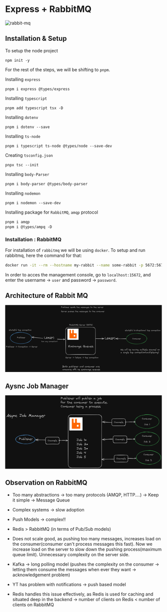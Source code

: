 # Express + RabbitMQ

![rabbit-mq](https://www.rabbitmq.com/img/rabbitmq-logo-with-name.svg)

## Installation & Setup

To setup the node project

```
npm init -y
```

For the rest of the steps, we will be shifting to `pnpm`.

Installing `express`

```
pnpm i express @types/express 
```

Installing `typescript`

```
pnpm add typescript tsx -D
```

Installing `dotenv`

```
pnpm i dotenv --save
```

Installing `ts-node`

```
pnpm i typescript ts-node @types/node --save-dev 
```

Creating `tsconfig.json`

```
pnpx tsc --init
```

Installing `body-Parser`

```
pnpm i body-parser @types/body-parser
```

Installing `nodemon`

```
pnpm i nodemon --save-dev
```

Installing package for `RabbitMQ`, `amqp` protocol

```
pnpm i amqp
pnpm i @types/ampq -D
```

### Installation : RabbitMQ

For installation of `rabbitmq` we will be using `docker`. To setup and run rabbitmq, here the command for that:

```bash
docker run -it --rm --hostname my-rabbit --name some-rabbit -p 5672:5672 -p 15672:15672 -e RABBITMQ_DEFAULT_USER=user -e RABBITMQ_DEFAULT_PASS=password rabbitmq:3.13-management
```

In order to acces the management console, go to `localhost:15672`, and enter the username -> `user` and password -> `password`.

## Architecture of Rabbit MQ

![rabbitmq](./img/rabbitmq.excalidraw.png)

## Aysnc Job Manager

![async](./img/async_job_manager.excalidraw.png)

## Observation on RabbitMQ

* Too many abstractions -> too many protocols (AMQP, HTTP....) -> Keep it simple -> Message Queue

* Complex systems  -> slow adoption

* Push Models -> complex!!

* Redis > RabbitMQ (in terms of Pub/Sub models)

* Does not scale good, as pushing too many messages, increases load on the consumer(consumer can't process messages this fast). Now we increase load on the server to slow down the pushing process(maximum queue limit). Unnecessary complexity on the server side.

* Kafka -> long polling model (pushes the complexity on the consumer -> letting them consume the messages when ever they want -> acknowledgement problem)

* YT has problem with notifications -> push based model

* Redis handles this issue effectively, as Redis is used for caching and situated deep in the backend -> number of clients on Redis < number of clients on RabbitMQ